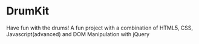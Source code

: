 # DrumKit
Have fun with the drums!
A fun project with a combination of HTML5, CSS, Javascript(advanced) and DOM Manipulation with jQuery

